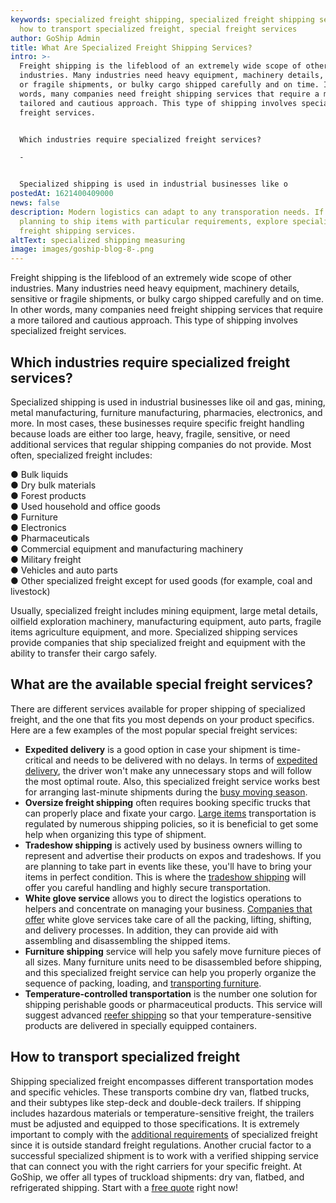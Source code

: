 ```yaml
---
keywords: specialized freight shipping, specialized freight shipping services,
  how to transport specialized freight, special freight services
author: GoShip Admin
title: What Are Specialized Freight Shipping Services?
intro: >-
  Freight shipping is the lifeblood of an extremely wide scope of other
  industries. Many industries need heavy equipment, machinery details, sensitive
  or fragile shipments, or bulky cargo shipped carefully and on time. In other
  words, many companies need freight shipping services that require a more
  tailored and cautious approach. This type of shipping involves specialized
  freight services. 


  Which industries require specialized freight services?

  -


  Specialized shipping is used in industrial businesses like o
postedAt: 1621400409000
news: false
description: Modern logistics can adapt to any transporation needs. If you are
  planning to ship items with particular requirements, explore specialized
  freight shipping services.
altText: specialized shipping measuring
image: images/goship-blog-8-.png
---
```

Freight shipping is the lifeblood of an extremely wide scope of other industries. Many industries need heavy equipment, machinery details, sensitive or fragile shipments, or bulky cargo shipped carefully and on time. In other words, many companies need freight shipping services that require a more tailored and cautious approach. This type of shipping involves specialized freight services.

## Which industries require specialized freight services?

Specialized shipping is used in industrial businesses like oil and gas, mining, metal manufacturing, furniture manufacturing, pharmacies, electronics, and more. In most cases, these businesses require specific freight handling because loads are either too large, heavy, fragile, sensitive, or need additional services that regular shipping companies do not provide. Most often, specialized freight includes:

● Bulk liquids \
● Dry bulk materials \
● Forest products \
● Used household and office goods \
● Furniture \
● Electronics \
● Pharmaceuticals \
● Commercial equipment and manufacturing machinery \
● Military freight \
● Vehicles and auto parts \
● Other specialized freight except for used goods (for example, coal and livestock)

Usually, specialized freight includes mining equipment, large metal details, oilfield exploration machinery, manufacturing equipment, auto parts, fragile items agriculture equipment, and more. Specialized shipping services provide companies that ship specialized freight and equipment with the ability to transfer their cargo safely.

## What are the available special freight services?

There are different services available for proper shipping of specialized freight, and the one that fits you most depends on your product specifics. Here are a few examples of the most popular special freight services:

* **Expedited delivery** is a good option in case your shipment is time-critical and needs to be delivered with no delays. In terms of [expedited delivery](https://www.goship.com/posts/what-is-expedited-shipping-when-should-you-use-it), the driver won't make any unnecessary stops and will follow the most optimal route. Also, this specialized freight service works best for arranging last-minute shipments during the [busy moving season](https://www.goship.com/posts/3-tips-for-the-busy-moving-season).
* **Oversize freight shipping** often requires booking specific trucks that can properly place and fixate your cargo. [Large items](https://www.goship.com/shipping-services/large-item-shipping) transportation is regulated by numerous shipping policies, so it is beneficial to get some help when organizing this type of shipment.
* **Tradeshow shipping** is actively used by business owners willing to represent and advertise their products on expos and tradeshows. If you are planning to take part in events like these, you'll have to bring your items in perfect condition. This is where the [tradeshow shipping](https://www.goship.com/posts/trade-show-shipping-3-things-to-know) will offer you careful handling and highly secure transportation.
* **White glove service** allows you to direct the logistics operations to helpers and concentrate on managing your business. [Companies that offer](https://www.goship.com/resources/get-help-with-taskrabbit) white glove services take care of all the packing, lifting, shifting, and delivery processes. In addition, they can provide aid with assembling and disassembling the shipped items.
* **Furniture shipping** service will help you safely move furniture pieces of all sizes. Many furniture units need to be disassembled before shipping, and this specialized freight service can help you properly organize the sequence of packing, loading, and [transporting furniture](https://www.goship.com/furniture).
* **Temperature-controlled transportation** is the number one solution for shipping perishable goods or pharmaceutical products. This service will suggest advanced [reefer shipping](https://www.goship.com/posts/what-is-refrigerated-shipping-and-how-does-it-work) so that your temperature-sensitive products are delivered in specially equipped containers.

## How to transport specialized freight

Shipping specialized freight encompasses different transportation modes and specific vehicles. These transports combine dry van, flatbed trucks, and their subtypes like step-deck and double-deck trailers. If shipping includes hazardous materials or temperature-sensitive freight, the trailers must be adjusted and equipped to those specifications. It is extremely important to comply with the [additional requirements](https://www23.statcan.gc.ca/imdb/p3VD.pl?Function=getVD&TVD=118464&CVD=118467&CPV=4842&CST=01012012&CLV=3&MLV=5&D=1) of specialized freight since it is outside standard freight regulations. Another crucial factor to a successful specialized shipment is to work with a verified shipping service that can connect you with the right carriers for your specific freight. At GoShip, we offer all types of truckload shipments: dry van, flatbed, and refrigerated shipping. Start with a [free quote](https://www.goship.com/) right now!